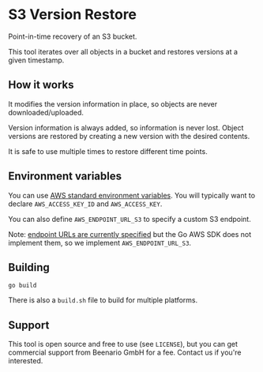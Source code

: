 # S3 Version Restore

Point-in-time recovery of an S3 bucket.

This tool iterates over all objects in a bucket and restores versions at a given timestamp.

## How it works

It modifies the version information in place, so objects are never downloaded/uploaded.

Version information is always added, so information is never lost. Object versions are restored by creating a new 
version with the desired contents.

It is safe to use multiple times to restore different time points.

## Environment variables

You can use [AWS standard environment variables](https://github.com/aws/aws-sdk-go-v2/blob/main/config/env_config.go#L4).
You will typically want to declare `AWS_ACCESS_KEY_ID` and `AWS_ACCESS_KEY`.

You can also define `AWS_ENDPOINT_URL_S3` to specify a custom S3 endpoint.

Note: [endpoint URLs are currently specified](https://docs.aws.amazon.com/sdkref/latest/guide/feature-ss-endpoints.html) but the Go AWS SDK does not implement them, so we implement `AWS_ENDPOINT_URL_S3`.

## Building

```
go build
```

There is also a `build.sh` file to build for multiple platforms.

## Support

This tool is open source and free to use (see `LICENSE`), but you can get commercial 
support from Beenario GmbH for a fee. Contact us if you're interested.
